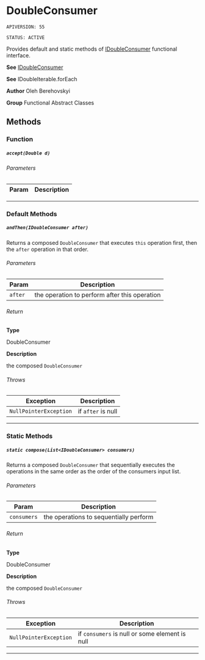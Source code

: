 # DoubleConsumer

`APIVERSION: 55`

`STATUS: ACTIVE`

Provides default and static methods of [IDoubleConsumer](/docs/Functional-Interfaces/IDoubleConsumer.md) functional interface.


**See** [IDoubleConsumer](/docs/Functional-Interfaces/IDoubleConsumer.md)


**See** IDoubleIterable.forEach


**Author** Oleh Berehovskyi


**Group** Functional Abstract Classes

## Methods
### Function
##### `accept(Double d)`
###### Parameters
|Param|Description|
|---|---|

---
### Default Methods
##### `andThen(IDoubleConsumer after)`

Returns a composed `DoubleConsumer` that executes `this` operation first, then the `after` operation in that order.

###### Parameters
|Param|Description|
|---|---|
|`after`|the operation to perform after this operation|

###### Return

**Type**

DoubleConsumer

**Description**

the composed `DoubleConsumer`

###### Throws
|Exception|Description|
|---|---|
|`NullPointerException`|if `after` is null|

---
### Static Methods
##### `static compose(List<IDoubleConsumer> consumers)`

Returns a composed `DoubleConsumer` that sequentially executes the operations in the same order as the order of the consumers input list.

###### Parameters
|Param|Description|
|---|---|
|`consumers`|the operations to sequentially perform|

###### Return

**Type**

DoubleConsumer

**Description**

the composed `DoubleConsumer`

###### Throws
|Exception|Description|
|---|---|
|`NullPointerException`|if `consumers` is null or some element is null|

---
